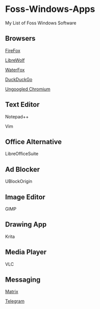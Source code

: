 # Foss-Windows-Apps
My List of Foss Windows Software







## Browsers

[FireFox](https://www.firefox.com/en-US/)

[LibreWolf](https://librewolf.net/installation/windows/)

[WaterFox](https://www.waterfox.net/)

[DuckDuckGo](https://duckduckgo.com/windows?origin=funnel_home_google)

[Ungoogled Chromium](https://github.com/ungoogled-software/ungoogled-chromium-windows)



## Text Editor

Notepad++

Vim



## Office Alternative

LibreOfficeSuite



## Ad Blocker

UBlockOrigin



## Image Editor

GIMP 



## Drawing App
Krita



## Media Player

VLC



## Messaging 

[Matrix](https://matrix.org/)

[Telegram](https://telegram.org/)

##
